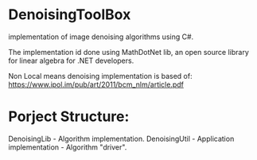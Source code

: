 # DenoisingToolBox
implementation of image denoising algorithms using C#.

The implementation id done using MathDotNet lib, an open source library for linear algebra for .NET developers.

Non Local means denoising implementation is based of: 
https://www.ipol.im/pub/art/2011/bcm_nlm/article.pdf


# Porject Structure:

DenoisingLib  - Algorithm implementation.
DenoisingUtil - Application implementation - Algorithm "driver". 
